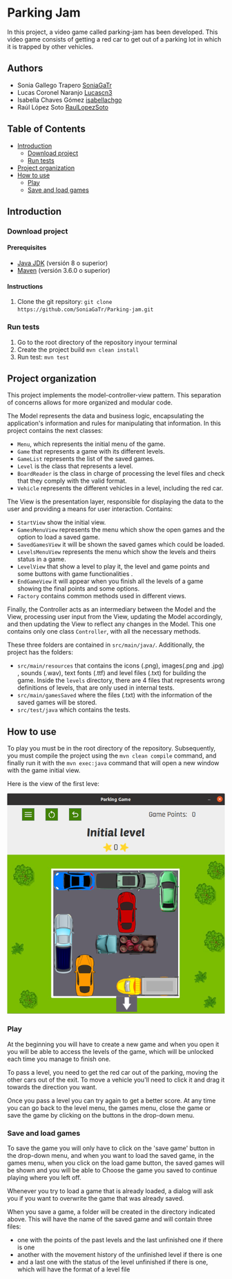 # **Parking Jam**

In this project, a video game called parking-jam has been developed. This video game consists of getting a red car to get out of a parking lot in which it is trapped by other vehicles.

## Authors
- Sonia Gallego Trapero [SoniaGaTr](https://github.com/SoniaGaTr)
- Lucas Coronel Naranjo [Lucascn3](https://github.com/Lucascn3)
- Isabella Chaves Gómez [isabellachgo](https://github.com/isabellachgo)
- Raúl López Soto [RaulLopezSoto](https://github.com/RaulLopezSoto)

## Table of Contents

* [Introduction](#introduction)
	* [Download project](#download-project)
	* [Run tests](#run-tests)
* [Project organization](#project-organization)
* [How to use](#how-to-use)
	* [Play](#play)
	* [Save and load games](#save-and-load-games)

## Introduction ##
### Download project ###
#### Prerequisites ####
- [Java JDK](<https://www.oracle.com/java/technologies/javase-downloads.html>) (versión 8 o superior)
- [Maven](<https://maven.apache.org/install.html>) (versión 3.6.0 o superior)

#### Instructions ####
1. Clone the git repsitory:  `git clone https://github.com/SoniaGaTr/Parking-jam.git`

### Run tests ###
1. Go to the root directory of the repository inyour terminal
2. Create the project build `mvn clean install`
3. Run test:  `mvn test`

## Project organization ##

This project implements the model-controller-view pattern. This separation of concerns allows for more organized and modular code.

The Model represents the data and business logic, encapsulating the application's information and rules for manipulating that information. In this project contains the next classes:
- `Menu`, which represents the initial menu of the game.
- `Game` that represents a game with its different levels.
- `GameList` represents the list of the saved games.
- `Level` is the class that represents a level.
- `BoardReader` is the class in charge of processing the level files and check that they comply with the valid format.
- `Vehicle` represents the different vehicles in a level, including the red car.

The View is the presentation layer, responsible for displaying the data to the user and providing a means for user interaction. Contains: 
- `StartView` show the initial view.
- `GamesMenuView` represents the menu which show the open games and the option to load a saved game.
- `SavedGamesView` it will be shown the saved games which could be loaded.
- `LevelsMenuView` represents the menu which show the levels and theirs status in a game.
- `LevelView` that show a level to play it, the level and game points and some buttons with game functionalities .
- `EndGameView` it will appear when you finish all the levels of a game showing the final points and some options.
- `Factory` contains common methods used in different views.

Finally, the Controller acts as an intermediary between the Model and the View, processing user input from the View, updating the Model accordingly, and then updating the View to reflect any changes in the Model. This one contains only one class `Controller`, with all the necessary methods. 

These three folders are contained in `src/main/java/`. Additionally, the project has the folders: 
- `src/main/resources` that contains the icons (.png), images(.png and .jpg) , sounds (.wav), text fonts (.ttf) and  level files (.txt) for building the game. Inside the `levels` directory, there are 4 files that represents wrong definitions of levels, that are only used in internal tests.
- `src/main/gamesSaved` where the files (.txt) with the information of the saved games will be stored.
- `src/test/java` which contains the tests.


## How to use
To play you must be in the root directory of the repository. Subsequently, you must compile the project using the `mvn clean compile` command, and finally run it with the `mvn exec:java` command that will open a new window with the game initial view.

Here is the view of the first leve:

  ![parking-jam](src/main/resources/images/parkingJam.png)

### Play
At the beginning you will have to create a new game and when you open it you will be able to access the levels of the game, which will be unlocked each time you manage to finish one. 

To pass a level, you need to get the red car out of the parking, moving the other cars out of the exit. To move a vehicle you'll need to click it and drag it towards the direction you want. 

Once you pass a level you can try again to get a better score. At any time you can go back to the level menu, the games menu, close the game or save the game by clicking on the buttons in the drop-down menu.

### Save and load games
To save the game you will only have to click on the 'save game' button in the drop-down menu, and when you want to load the saved game, in the games menu, when you click on the load game button, the saved games will be shown and you will be able to Choose the game you saved to continue playing where you left off.

Whenever you try to load a game that is already loaded, a dialog will ask you if you want to overwrite the game that was already saved.

When you save a game, a folder will be created in the directory indicated above. This will have the name of the saved game and will contain three files:
- one with the points of the past levels and the last unfinished one if there is one 
- another with the movement history of the unfinished level if there is one 
- and a last one with the status of the level unfinished if there is one, which will have the format of a level file



